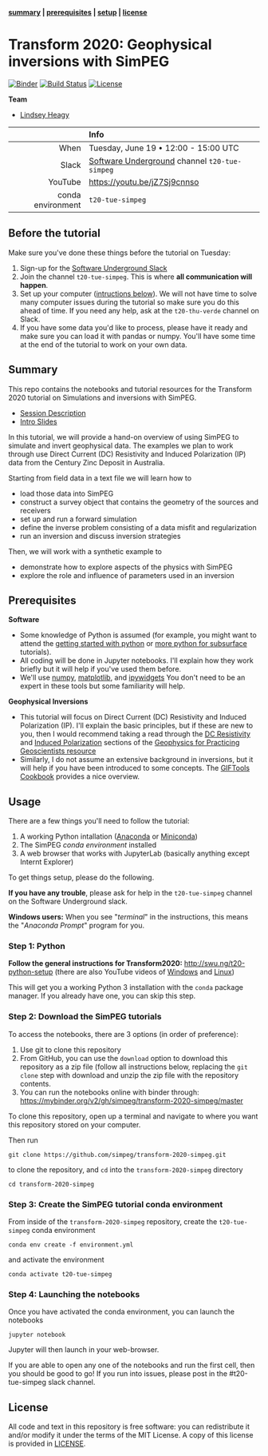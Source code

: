 **[summary](#summary) | [prerequisites](#prerequisites) | [setup](#setup) | [license](#license)**

# Transform 2020: Geophysical inversions with SimPEG

[![Binder](https://mybinder.org/badge_logo.svg)](https://mybinder.org/v2/gh/simpeg/transform-2020-simpeg/master) 
[![Build Status](https://travis-ci.org/simpeg/transform-2020-simpeg.svg?branch=master)](https://travis-ci.org/simpeg/transform-2020-simpeg)
[![License](https://img.shields.io/github/license/simpeg/transform-2020-simpeg.svg)](https://github.com/simpeg/transform-2020-simpeg/blob/master/LICENSE)

**Team**
- [Lindsey Heagy](http://github.com/lheagy)

|         | Info |
|--------:|:-----|
| When    | Tuesday, June 19 • 12:00 - 15:00 UTC |
| Slack   | [Software Underground](https://softwareunderground.org/) channel `t20-tue-simpeg` |
| YouTube | https://youtu.be/jZ7Sj9cnnso |
| conda environment  | `t20-tue-simpeg` |

## Before the tutorial 

Make sure you've done these things before the tutorial on Tuesday:

1. Sign-up for the [Software Underground Slack](https://softwareunderground.org/slack)
1. Join the channel `t20-tue-simpeg`. This is where **all communication will happen**.
1. Set up your computer ([intructions below](#setup)). We will not have time to
   solve many computer issues during the tutorial so make sure you do this
   ahead of time. If you need any help, ask at the `t20-thu-verde` channel on
   Slack.
1. If you have some data you'd like to process, please have it ready and make
   sure you can load it with pandas or numpy. You'll have some time at the end
   of the tutorial to work on your own data.

## Summary

This repo contains the notebooks and tutorial resources for the Transform 2020 tutorial on Simulations and inversions with SimPEG. 

- [Session Description](https://transform2020.sched.com/event/cD5V/tutorial-geophysical-inversion-in-simpeg)
- [Intro Slides](https://docs.google.com/presentation/d/1Iw0chJUvjaiuGpQIqiYal719pcvWD2xs2z2aXkpQThQ/edit?usp=sharing)

In this tutorial, we will provide a hand-on overview of using SimPEG to simulate and invert geophysical data. The examples we plan to work through use Direct Current (DC) Resistivity and Induced Polarization (IP) data from the Century Zinc Deposit in Australia.

Starting from field data in a text file we will learn how to
- load those data into SimPEG 
- construct a survey object that contains the geometry of the sources and receivers
- set up and run a forward simulation 
- define the inverse problem consisting of a data misfit and regularization
- run an inversion and discuss inversion strategies

Then, we will work with a synthetic example to
- demonstrate how to explore aspects of the physics with SimPEG
- explore the role and influence of parameters used in an inversion 

## Prerequisites

**Software**

* Some knowledge of Python is assumed (for example, you might want to attend the
  [getting started with python](https://transform2020.sched.com/event/c7Jm/getting-started-with-python) or
  [more python for subsurface](https://transform2020.sched.com/event/c7Jn/more-python-for-subsurface) tutorials).
* All coding will be done in Jupyter notebooks. I'll explain how they work
  briefly but it will help if you've used them before.
* We'll use [numpy](https://numpy.org/), [matplotlib](https://matplotlib.org/), and 
  [ipywidgets](https://ipywidgets.readthedocs.io/)
  You don't need to be an expert in these tools but some familiarity will help.
  
**Geophysical Inversions**

* This tutorial will focus on Direct Current (DC) Resistivity and Induced Polarization (IP). 
  I'll explain the basic principles, but if these are new to you, then I would recommend 
  taking a read through the [DC Resistivity](https://gpg.geosci.xyz/content/DC_resistivity/index.html)
  and [Induced Polarization](https://gpg.geosci.xyz/content/induced_polarization/index.html) sections
  of the [Geophysics for Practicing Geoscientists resource](https://gpg.geosci.xyz/index.html)
* Similarly, I do not assume an extensive background in inversions, but it will help if you have been 
  introduced to some concepts. The [GIFTools Cookbook](https://giftoolscookbook.readthedocs.io/en/latest/content/fundamentals/index.html)
  provides a nice overview. 

## Usage 

There are a few things you'll need to follow the tutorial:

1. A working Python intallation ([Anaconda](https://www.anaconda.com/products/individual) or [Miniconda](https://docs.conda.io/en/latest/miniconda.html))
2. The SimPEG *conda environment* installed
3. A web browser that works with JupyterLab 
   (basically anything except Internt Explorer)

To get things setup, please do the following.

**If you have any trouble**, please ask for help in the
`t20-tue-simpeg` channel on the Software Underground slack.

**Windows users:** When you see "*terminal*" in the instructions,
this means the "*Anaconda Prompt*" program for you.

### Step 1: Python

**Follow the general instructions for Transform2020:** http://swu.ng/t20-python-setup
(there are also YouTube videos of [Windows](https://youtu.be/FdatS_NKVrM)
and [Linux](https://youtu.be/3ncwbHyZeAg))

This will get you a working Python 3 installation with the `conda` package
manager. If you already have one, you can skip this step.

### Step 2: Download the SimPEG tutorials

To access the notebooks, there are 3 options (in order of preference):
1. Use git to clone this repository
2. From GitHub, you can use the `download` option to download this repository as a zip file (follow all instructions below, replacing the `git clone` step with download and unzip the zip file with the repository contents.  
3. You can run the notebooks online with binder through: https://mybinder.org/v2/gh/simpeg/transform-2020-simpeg/master

To clone this repository, open up a terminal and navigate to where you want this repository stored on your computer. 

Then run 
```
git clone https://github.com/simpeg/transform-2020-simpeg.git
```
to clone the repository, and `cd` into the `transform-2020-simpeg` directory
```
cd transform-2020-simpeg
```

### Step 3: Create the SimPEG tutorial conda environment 

From inside of the `transform-2020-simpeg` repository, create the `t20-tue-simpeg` conda environment
```
conda env create -f environment.yml
```
and activate the environment 
```
conda activate t20-tue-simpeg
```

### Step 4: Launching the notebooks

Once you have activated the conda environment, you can launch the notebooks
```
jupyter notebook
```
Jupyter will then launch in your web-browser.

If you are able to open any one of the notebooks and run the first cell, then you should be good to go!
If you run into issues, please post in the #t20-tue-simpeg slack channel. 


## License

All code and text in this repository is free software: you can redistribute it and/or
modify it under the terms of the MIT License.
A copy of this license is provided in [LICENSE](LICENSE).

